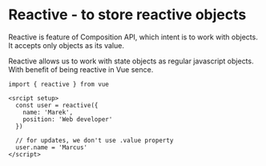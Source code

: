# Reactive -  to store reactive objects

Reactive is feature of Composition API, which intent is to work with objects. It accepts only objects as its value.

Reactive allows us to work with state objects as regular javascript objects. With benefit of being reactive in Vue sence.

```tsx
import { reactive } from vue

<srcipt setup>
  const user = reactive({
    name: 'Marek',
    position: 'Web developer'
  })

  // for updates, we don't use .value property
  user.name = 'Marcus'
</script>
```
